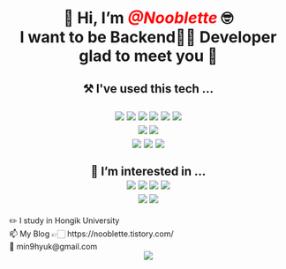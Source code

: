 <h1> <h1><div align=center> 👋 Hi, I’m <span style="color:red"> <em> <strong> @Nooblette </strong> </em> </span>🤓 <br> I want to be Backend🧑‍💻 Developer <br> glad to meet you 🙂</div> </h1>
<!--- <h2> 🌱 I’m currently learning ... <br/> --->
	<h2> <div align=center> ⚒ I've used this tech ... </div><br>
		<div align=center> <img src="https://img.shields.io/badge/Python-3776AB?style=flat-square&logo=Python&logoColor=yellow"/>
		<img src="https://img.shields.io/badge/Django-092E20?style=flat-square&logo=Django&logoColor=critical"/>
		<img src="https://img.shields.io/badge/Java-007396?style=flat-square&logo=Java&logoColor=white"/>
		<img src="https://img.shields.io/badge/SpringBoot-6DB33F?style=flat-square&logo=SpringBoot&logoColor=white"/>
		<img src="https://img.shields.io/badge/C-A8B9CC?style=flat-square&logo=C&logoColor=white"/>
		<img src="https://img.shields.io/badge/C++-00599C?style=flat-square&logo=C%2B%2B&logoColor=white"/>
		</div>
		<div align=center> 
		<img src="https://img.shields.io/badge/MySQL-4479A1?style=flat-square&logo=MySQL&logoColor=white"/>
		<img src="https://img.shields.io/badge/MariaDB-003545?style=flat-square&logo=MariaDB&logoColor=white"/>
		</div>
		<div align=center> 
		<img src="https://img.shields.io/badge/Aws-232F3E?style=flat-square&logo=Python&logoColor=white"/>
		<img src="https://img.shields.io/badge/Git-F05032?style=flat-square&logo=Git&logoColor=white"/>
		<img src="https://img.shields.io/badge/Notion-000000?style=flat-square&logo=Notion&logoColor=white"/>
		</div>
		<br>
		<div align=center> 👀 I’m interested in ... </div>
		<div align=center> 
		<img src="https://img.shields.io/badge/JavaScript-F7DF1E?style=flat-square&logo=JavaScript&logoColor=white"/>
		<img src="https://img.shields.io/badge/Node.JS-339933?style=flat-square&logo=Node.JS&logoColor=white"/>
		<img src="https://img.shields.io/badge/React-61DAFB?style=flat-square&logo=React&logoColor=white"/>
		<img src="https://img.shields.io/badge/TypeScript-3178C6?style=flat-square&logo=TypeScript&logoColor=white"/>
		</div>
		<div align=center> 
		<img src="https://img.shields.io/badge/MongoDB-47A248?style=flat-square&logo=MongoDB&logoColor=white"/>
		<img src="https://img.shields.io/badge/NestJS-E0234E?style=flat-square&logo=NestJS&logoColor=white"/>
		</div>
	</h2>
</h1>
✏️ I study in Hongik University
<br>
📫 My Blog 👉🏻 https://nooblette.tistory.com/
<br>
📩 min9hyuk@gmail.com
<br>

<div align=center>
	<a href="https://hits.seeyoufarm.com"><img src="https://hits.seeyoufarm.com/api/count/incr/badge.svg?url=https%3A%2F%2Fgithub.com%2Fnooblette&count_bg=%2352B208&title_bg=%23555555&icon=&icon_color=%23E7E7E7&title=hits&edge_flat=false"/></a>
</div>
<!---
- 💞️ I’m looking to collaborate on ...
- 📫 How to reach me ...
--->
<!---
nooblette/nooblette is a ✨ special ✨ repository because its `README.md` (this file) appears on your GitHub profile.
You can click the Preview link to take a look at your changes.
--->
